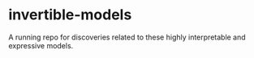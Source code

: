 # invertible-models
A running repo for discoveries related to these highly interpretable and expressive models.
